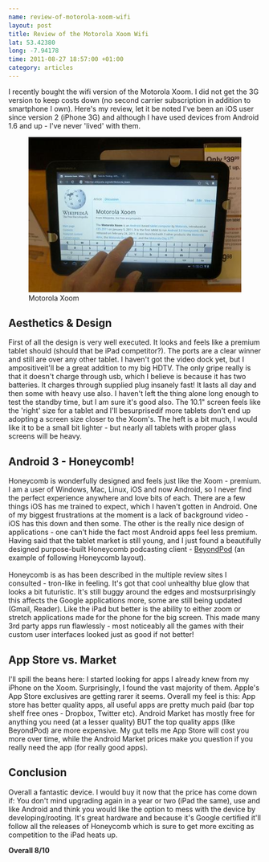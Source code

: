 ```yaml
--- 
name: review-of-motorola-xoom-wifi
layout: post
title: Review of the Motorola Xoom Wifi
lat: 53.42380
long: -7.94178
time: 2011-08-27 18:57:00 +01:00
category: articles
---
```

I recently bought the wifi version of the Motorola Xoom. I did not get the 3G version to 
keep costs down (no second carrier subscription in addition to smartphone I own). Here's 
my review, let it be noted I've been an iOS user since version 2 (iPhone 3G) and although 
I have used devices from Android 1.6 and up - I've never 'lived' with them.

<figure>
<a href="/files/2011/08/Mot_Xoom_Wiki_jeh.jpg" title="Motorola Xoom"><img src="/files/2011/08/Mot_Xoom_Wiki_jeh.jpg" alt="Motorola Xoom Tablet" /></a>
<figcaption>Motorola Xoom</figcaption>
</figure>

## Aesthetics & Design

First of all the design is very well executed. It looks and feels like a premium tablet 
should (should that be iPad competitor?). The ports are a clear winner and still are over
any other tablet. I haven't got the video dock yet, but I ampositiveit'll be 
a great addition to my big HDTV. The only gripe really is that it doesn't charge through 
usb, which I believe is because it has two batteries. It charges through supplied plug 
insanely fast! It lasts all day and then some with heavy use also. I haven't left the 
thing alone long enough to test the standby time, but I am sure it's good also. The 10.1" 
screen feels like the 'right' size for a tablet and I'll besurprisedif more 
tablets don't end up adopting a screen size closer to the Xoom's. The heft is a bit much,
I would like it to be a small bit lighter - but nearly all tablets with proper glass 
screens will be heavy.


## Android 3 - Honeycomb!
Honeycomb is wonderfully designed and feels just like the Xoom - premium. I am a user 
of Windows, Mac, Linux, iOS and now Android, so I never find the perfect experience 
anywhere and love bits of each. There are a few things iOS has me trained to expect, 
which I haven't gotten in Android. One of my biggest frustrations at the moment is a 
lack of background video - iOS has this down and then some. The other is the really 
nice design of applications - one can't hide the fact most Android apps feel less 
premium. Having said that the tablet market is still young, and I just found a beautifully
designed purpose-built Honeycomb podcasting client - [BeyondPod][BP] (an example of 
following Honeycomb layout).<br /><br />Honeycomb is as has been described in the multiple
review sites I consulted - tron-like in feeling. It's got that cool unhealthy blue glow
that looks a bit futuristic. It's still buggy around the edges and mostsurprisingly
this affects the Google applications more, some are still being updated (Gmail, Reader).
Like the iPad but better is the ability to either zoom or stretch applications made
for the phone for the big screen. This made many 3rd party apps run flawlessly - 
most noticeably all the games with their custom user interfaces looked just as good 
if not better!

## App Store vs. Market
I'll spill the beans here: I started looking for apps I already knew from my iPhone
on the Xoom. Surprisingly, I found the vast majority of them. Apple's App Store 
exclusives are getting rarer it seems. Overall my feel is this: App store has better
quality apps, all useful apps are pretty much paid (bar top shelf free ones - 
Dropbox, Twitter etc). Android Market has mostly free for anything you need (at a
lesser quality) BUT the top quality apps (like BeyondPod) are more expensive. My 
gut tells me App Store will cost you more over time, while the Android Market prices
make you question if you really need the app (for really good apps).

## Conclusion
Overall a fantastic device. I would buy it now that the price has come down if:
 You don't mind upgrading again in a year or two (iPad the same), use and like 
Android and think you would like the option to mess with the device by developing/rooting.
It's great hardware and because it's Google certified it'll follow all the releases of 
Honeycomb which is sure to get more exciting as competition to the iPad heats up.

**Overall 8/10**

[BP]: http://www.beyondpod.mobi/
